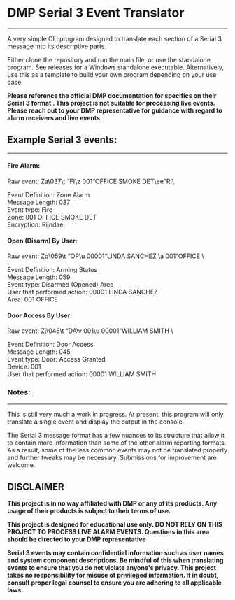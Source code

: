 # DMP Serial 3 Event Translator
---
A very simple CLI program designed to translate each section of a Serial 3 message into its descriptive parts.

Either clone the repository and run the main file, or use the standalone program. See releases for a Windows standalone executable.  Alternatively, use this as a template to build your own program depending on your use case.

**Please reference the official DMP documentation for specifics on their Serial 3 format .  This project is not suitable for processing live events. Please reach out to your DMP representative for guidance with regard to alarm receivers and live events.**

## Example Serial 3 events:
 ---
#### Fire Alarm: 
Raw event: Za\037\t “FI\z 001“OFFICE SMOKE DET\ee"RI\

Event Definition: Zone Alarm\
Message Length: 037\
Event type: Fire\
Zone: 001 OFFICE SMOKE DET\
Encryption: Rijndael

#### Open (Disarm) By User:
Raw event: Zq\059\t “OP\u 00001“LINDA SANCHEZ \a 001“OFFICE \

Event Definition: Arming Status\
Message Length: 059\
Event type: Disarmed (Opened) Area\
User that performed action: 00001 LINDA SANCHEZ \
Area: 001 OFFICE 

#### Door Access By User:
Raw event: Zj\045\t “DA\v 001\u 00001“WILLIAM SMITH \

Event Definition: Door Access\
Message Length: 045\
Event type: Door: Access Granted\
Device: 001\
User that performed action: 00001 WILLIAM SMITH 

### Notes:
---
This is still very much a work in progress. At present, this program will only translate a single event and display the output in the console.

The Serial 3 message format has a few nuances to its structure that allow it to contain more information than some of the other alarm reporting formats. As a result, some of the less common events may not be translated properly and further tweaks may be necessary.  Submissions for improvement are welcome.

## DISCLAIMER
**This project is in no way affiliated with DMP or any of its products.  Any usage of their products is subject to their terms of use.**

**This project is designed for educational use only. DO NOT RELY ON THIS PROJECT TO PROCESS LIVE ALARM EVENTS. Questions in this area should be directed to your DMP representative**

**Serial 3 events may contain confidential information such as user names and system component descriptions.  Be mindful of this when translating events to ensure that you do not violate anyone's privacy. This project takes no responsibility for misuse of privileged information.  If in doubt, consult proper legal counsel to ensure you are adhering to all applicable laws.**

